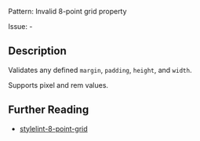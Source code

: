 Pattern: Invalid 8-point grid property

Issue: -

## Description

Validates any defined `margin`, `padding`, `height`, and `width`.

Supports pixel and rem values.

## Further Reading

* [stylelint-8-point-grid](https://github.com/darwintantuco/stylelint-8-point-grid)